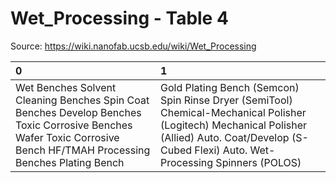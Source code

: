 # Wet_Processing - Table 4

Source: https://wiki.nanofab.ucsb.edu/wiki/Wet_Processing

| 0                                                                                                                                                                   | 1                                                                                                                                                                                                     |
|:--------------------------------------------------------------------------------------------------------------------------------------------------------------------|:------------------------------------------------------------------------------------------------------------------------------------------------------------------------------------------------------|
| Wet Benches Solvent Cleaning Benches Spin Coat Benches Develop Benches Toxic Corrosive Benches Wafer Toxic Corrosive Bench HF/TMAH Processing Benches Plating Bench | Gold Plating Bench (Semcon) Spin Rinse Dryer (SemiTool) Chemical-Mechanical Polisher (Logitech) Mechanical Polisher (Allied) Auto. Coat/Develop (S-Cubed Flexi) Auto. Wet-Processing Spinners (POLOS) |